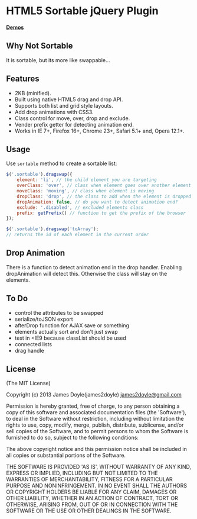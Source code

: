 HTML5 Sortable jQuery Plugin
============================

**[Demos](http://james2doyle.github.com/zepto-dragswap)**

Why Not Sortable
----------------
It is sortable, but its more like swappable...

Features
--------

* 2KB (minified).
* Built using native HTML5 drag and drop API.
* Supports both list and grid style layouts.
* Add drop animations with CSS3.
* Class control for move, over, drop and exclude.
* Vender prefix getter for detecting animation end.
* Works in IE 7+, Firefox 16+, Chrome 23+, Safari 5.1+ and, Opera 12.1+.

Usage
-----
Use `sortable` method to create a sortable list:

``` javascript
$('.sortable').dragswap({
    element: 'li', // the child element you are targeting
    overClass: 'over', // class when element goes over another element
    moveClass: 'moving', // class when element is moving
    dropClass: 'drop', // the class to add when the element is dropped
    dropAnimation: false, // do you want to detect animation end?
    exclude: '.disabled', // excluded elements class
    prefix: getPrefix() // function to get the prefix of the browser
});
```

``` javascript
$('.sortable').dragswap('toArray');
// returns the id of each element in the current order
```

Drop Animation
--------------
There is a function to detect animation end in the drop handler. Enabling dropAnimation will detect this. Otherwise the class will stay on the elements.

To Do
-----

* control the attributes to be swapped
* serialize/toJSON export
* afterDrop function for AJAX save or something
* elements actually sort and don't just swap
* test in <IE9 because classList should be used
* connected lists
* drag handle

License
-------
(The MIT License)

Copyright (c) 2013 James Doyle(james2doyle) <james2doyle@gmail.com>

Permission is hereby granted, free of charge, to any person obtaining
a copy of this software and associated documentation files (the
'Software'), to deal in the Software without restriction, including
without limitation the rights to use, copy, modify, merge, publish,
distribute, sublicense, and/or sell copies of the Software, and to
permit persons to whom the Software is furnished to do so, subject to
the following conditions:

The above copyright notice and this permission notice shall be
included in all copies or substantial portions of the Software.

THE SOFTWARE IS PROVIDED 'AS IS', WITHOUT WARRANTY OF ANY KIND,
EXPRESS OR IMPLIED, INCLUDING BUT NOT LIMITED TO THE WARRANTIES OF
MERCHANTABILITY, FITNESS FOR A PARTICULAR PURPOSE AND NONINFRINGEMENT.
IN NO EVENT SHALL THE AUTHORS OR COPYRIGHT HOLDERS BE LIABLE FOR ANY
CLAIM, DAMAGES OR OTHER LIABILITY, WHETHER IN AN ACTION OF CONTRACT,
TORT OR OTHERWISE, ARISING FROM, OUT OF OR IN CONNECTION WITH THE
SOFTWARE OR THE USE OR OTHER DEALINGS IN THE SOFTWARE.
